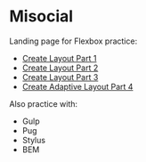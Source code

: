 # Misocial

Landing page for Flexbox practice:

* [Create Layout Part 1](https://www.youtube.com/watch?v=yK7WEt-CdhI)
* [Create Layout Part 2](https://www.youtube.com/watch?v=t703rRKZR5U)
* [Create Layout Part 3](https://www.youtube.com/watch?v=4g3Yd0YtPhg)
* [Create Adaptive Layout Part 4](https://www.youtube.com/watch?v=qRogpo3Lp6s)

Also practice with:

* Gulp
* Pug
* Stylus
* BEM
